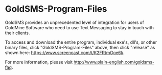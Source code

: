 # GoldSMS-Program-Files

GoldSMS provides an unprecedented level of integration for users of GoldMine Software who need to use Text Messaging to stay in touch with their clients.

To access and download the entire program, individual exe's, dll's, or other binary files, click "GoldSMS-Program-Files" above, then click "release" as shown here: https://www.screencast.com/t/K2FRtmOqe6k. 

For more information, please visit http://www.plain-english.com/goldsms-faq.
